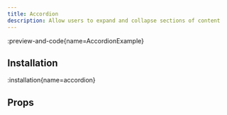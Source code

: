```yaml
---
title: Accordion
description: Allow users to expand and collapse sections of content
---
```


:preview-and-code{name=AccordionExample}

## Installation

:installation{name=accordion}

## Props
